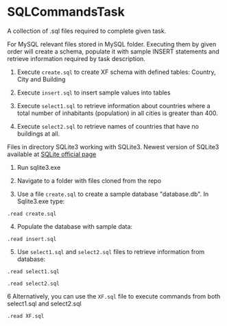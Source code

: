 # SQLCommandsTask
A collection of .sql files required to complete given task. 

For MySQL relevant files stored in MySQL folder. Executing them by given order will create a schema,
populate it with sample INSERT statements and retrieve information required by task description.

  1. Execute `create.sql` to create XF schema with defined tables: Country, City and Building
  
  2. Execute `insert.sql` to insert sample values into tables
  
  3. Execute `select1.sql` to retrieve information about countries where a total number of inhabitants (population) in all cities is greater than 400.
  
  4. Execute `select2.sql` to retrieve names of countries that have no buildings at all.



Files in directory SQLite3 working with SQLite3. Newest version of SQLite3 available at [SQLite official page](https://www.sqlite.org/download.html)

  1. Run sqlite3.exe

  2. Navigate to a folder with files cloned from the repo

  3. Use a file `create.sql` to create a sample database "database.db". In Sqlite3.exe type:

  `.read create.sql`

  4. Populate the database with sample data:

  `.read insert.sql`

  5. Use `select1.sql` and `select2.sql` files to retrieve information from database:

  `.read select1.sql`
  
  `.read select2.sql`

  6 Alternatively, you can use the `XF.sql` file to execute commands from both select1.sql and select2.sql

  `.read XF.sql`